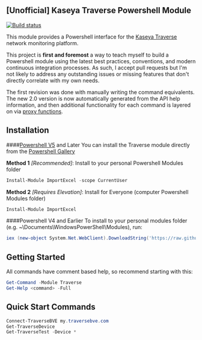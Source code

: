 [Unofficial] Kaseya Traverse Powershell Module
-
[![Build status](https://ci.appveyor.com/api/projects/status/hyh1xb65ebiiovoi/branch/master?svg=true)](https://ci.appveyor.com/project/JustinGrote/traverse/branch/master)

This module provides a Powershell interface for the [Kaseya Traverse](http://traverse-monitoring.com) network monitoring platform.

This project is **first and foremost** a way to teach myself to build a Powershell module using the latest best practices, conventions, and modern continuous integration processes. As such, I accept pull requests but I'm not likely to address any outstanding issues or missing features that don't directly correlate with my own needs.

The first revision was done with manually writing the command equivalents. The new 2.0 version is now automatically generated from the API help information, and then additional functionality for each command is layered on via [proxy functions](https://blogs.technet.microsoft.com/heyscriptingguy/2011/03/01/proxy-functions-spice-up-your-powershell-core-cmdlets/).

Installation
-
####[Powershell V5](https://www.microsoft.com/en-us/download/details.aspx?id=50395) and Later
You can install the Traverse module directly from the [Powershell Gallery](http://www.powershellgallery.com/packages/Traverse)

**Method 1** *[Recommended]*: Install to your personal Powershell Modules folder
```powershell
Install-Module ImportExcel -scope CurrentUser
```
**Method 2** *[Requires Elevation]*: Install for Everyone (computer Powershell Modules folder)
```powershell
Install-Module ImportExcel
```
####Powershell V4 and Earlier
To install to your personal modules folder (e.g. ~\Documents\WindowsPowerShell\Modules), run:

```powershell
iex (new-object System.Net.WebClient).DownloadString('https://raw.github.com/dfinke/ImportExcel/master/Install.ps1')
```

Getting Started
-

All commands have comment based help, so recommend starting with this:
```powershell
Get-Command -Module Traverse
Get-Help <command> -Full
```

Quick Start Commands
-
```powershell
Connect-TraverseBVE my.traversebve.com
Get-TraverseDevice
Get-TraverseTest -Device *
```

